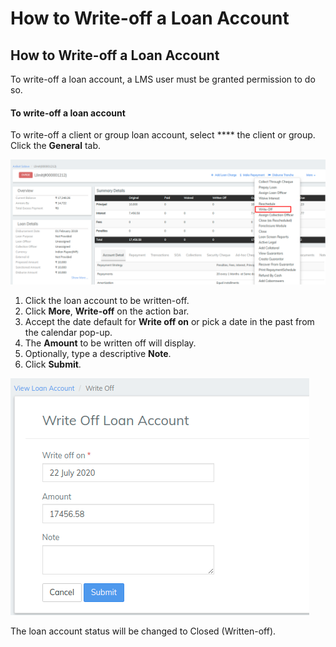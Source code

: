 # How to Write-off a Loan Account

## How to Write-off a Loan Account <a href="#title-text" id="title-text"></a>

To write-off a loan account, a LMS user must be granted permission to do so.

#### To write-off a loan account <a href="#howtowrite-offaloanaccount-towrite-offaloanaccount" id="howtowrite-offaloanaccount-towrite-offaloanaccount"></a>

To write-off a client or group loan account, select **** the client or group. Click the **General** tab.

![](../../.gitbook/assets/Screenshot50.png)



1. Click the loan account to be written-off.
2. Click **More**, **Write-off** on the action bar.
3. Accept the date default for **Write off on** or pick a date in the past from the calendar pop-up.
4. The **Amount** to be written off will display.
5. Optionally, type a descriptive **Note**.
6. Click **Submit**.

![](../../.gitbook/assets/Screenshot51.png)



The loan account status will be changed to Closed (Written-off).

